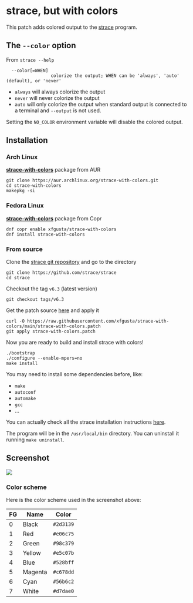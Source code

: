 # strace, but with colors

This patch adds colored output to the [strace](https://strace.io/) program.

## The `--color` option

From `strace --help`

```text
  --color[=WHEN]
                 colorize the output; WHEN can be 'always', 'auto' (default), or 'never'
```

+ `always` will always colorize the output
+ `never` will never colorize the output
+ `auto` will only colorize the output when standard output is connected to a terminal and `--output` is not used.

Setting the `NO_COLOR` environment variable will disable the colored output.

## Installation

### Arch Linux

[**strace-with-colors**](https://aur.archlinux.org/packages/strace-with-colors) package from AUR

```text
git clone https://aur.archlinux.org/strace-with-colors.git
cd strace-with-colors
makepkg -si
```

### Fedora Linux

[**strace-with-colors**](https://copr.fedorainfracloud.org/coprs/xfgusta/strace-with-colors/) package from Copr

```text
dnf copr enable xfgusta/strace-with-colors
dnf install strace-with-colors
```

### From source

Clone the [strace git repository](https://github.com/strace/strace) and go to the directory

```text
git clone https://github.com/strace/strace
cd strace
```

Checkout the tag `v6.3` (latest version)

```text
git checkout tags/v6.3
```

Get the patch source [here](https://github.com/xfgusta/strace-with-colors) and apply it

```text
curl -O https://raw.githubusercontent.com/xfgusta/strace-with-colors/main/strace-with-colors.patch
git apply strace-with-colors.patch
```

Now you are ready to build and install strace with colors!

```text
./bootstrap
./configure --enable-mpers=no
make install
```

You may need to install some dependencies before, like:

+ `make`
+ `autoconf`
+ `automake`
+ `gcc`
+ ...

You can actually check all the strace installation instructions [here](https://github.com/strace/strace/blob/master/README-configure).

The program will be in the `/usr/local/bin` directory. You can uninstall it running `make uninstall`.

## Screenshot

![](screenshot.png)

### Color scheme

Here is the color scheme used in the screenshot above:

| FG | Name    | Color     |
| -- | ------- | --------- |
| 0  | Black   | `#2d3139` |
| 1  | Red     | `#e06c75` |
| 2  | Green   | `#98c379` |
| 3  | Yellow  | `#e5c07b` |
| 4  | Blue    | `#528bff` |
| 5  | Magenta | `#c678dd` |
| 6  | Cyan    | `#56b6c2` |
| 7  | White   | `#d7dae0` |

